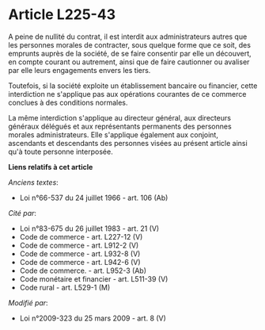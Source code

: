 # Article L225-43

A peine de nullité du contrat, il est interdit aux administrateurs autres que les personnes morales de contracter, sous
quelque forme que ce soit, des emprunts auprès de la société, de se faire consentir par elle un découvert, en compte courant
ou autrement, ainsi que de faire cautionner ou avaliser par elle leurs engagements envers les tiers.

Toutefois, si la société exploite un établissement bancaire ou financier, cette interdiction ne s'applique pas aux opérations
courantes de ce commerce conclues à des conditions normales.

La même interdiction s'applique au directeur général, aux directeurs généraux délégués et aux représentants permanents des
personnes morales administrateurs. Elle s'applique également aux conjoint, ascendants et descendants des personnes visées au
présent article ainsi qu'à toute personne interposée.

**Liens relatifs à cet article**

_Anciens textes_:

  - Loi n°66-537 du 24 juillet 1966 - art. 106 (Ab)

_Cité par_:

  - Loi n°83-675 du 26 juillet 1983 - art. 21 (V)
  - Code de commerce - art. L227-12 (V)
  - Code de commerce - art. L912-2 (V)
  - Code de commerce - art. L932-8 (V)
  - Code de commerce - art. L942-6 (V)
  - Code de commerce. - art. L952-3 (Ab)
  - Code monétaire et financier - art. L511-39 (V)
  - Code rural - art. L529-1 (M)

_Modifié par_:

  - Loi n°2009-323 du 25 mars 2009 - art. 8 (V)
